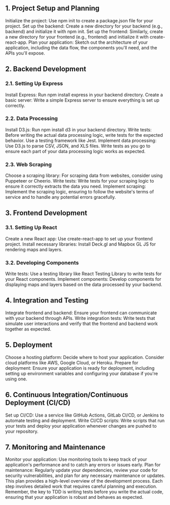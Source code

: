 ## 1. Project Setup and Planning

Initialize the project: Use npm init to create a package.json file for your project.
Set up the backend: Create a new directory for your backend (e.g., backend) and initialize it with npm init.
Set up the frontend: Similarly, create a new directory for your frontend (e.g., frontend) and initialize it with create-react-app.
Plan your application: Sketch out the architecture of your application, including the data flow, the components you'll need, and the APIs you'll expose.

## 2. Backend Development

### 2.1. Setting Up Express

Install Express: Run npm install express in your backend directory.
Create a basic server: Write a simple Express server to ensure everything is set up correctly.

### 2.2. Data Processing

Install D3.js: Run npm install d3 in your backend directory.
Write tests: Before writing the actual data processing logic, write tests for the expected behavior. Use a testing framework like Jest.
Implement data processing: Use D3.js to parse CSV, JSON, and XLS files. Write tests as you go to ensure each part of your data processing logic works as expected.

### 2.3. Web Scraping

Choose a scraping library: For scraping data from websites, consider using Puppeteer or Cheerio.
Write tests: Write tests for your scraping logic to ensure it correctly extracts the data you need.
Implement scraping: Implement the scraping logic, ensuring to follow the website's terms of service and to handle any potential errors gracefully.

## 3. Frontend Development

### 3.1. Setting Up React

Create a new React app: Use create-react-app to set up your frontend project.
Install necessary libraries: Install Deck.gl and Mapbox GL JS for rendering maps and layers.

### 3.2. Developing Components

Write tests: Use a testing library like React Testing Library to write tests for your React components.
Implement components: Develop components for displaying maps and layers based on the data processed by your backend.

## 4. Integration and Testing

Integrate frontend and backend: Ensure your frontend can communicate with your backend through APIs.
Write integration tests: Write tests that simulate user interactions and verify that the frontend and backend work together as expected.

## 5. Deployment

Choose a hosting platform: Decide where to host your application. Consider cloud platforms like AWS, Google Cloud, or Heroku.
Prepare for deployment: Ensure your application is ready for deployment, including setting up environment variables and configuring your database if you're using one.

## 6. Continuous Integration/Continuous Deployment (CI/CD)

Set up CI/CD: Use a service like GitHub Actions, GitLab CI/CD, or Jenkins to automate testing and deployment.
Write CI/CD scripts: Write scripts that run your tests and deploy your application whenever changes are pushed to your repository.

## 7. Monitoring and Maintenance

Monitor your application: Use monitoring tools to keep track of your application's performance and to catch any errors or issues early.
Plan for maintenance: Regularly update your dependencies, review your code for security vulnerabilities, and plan for any necessary maintenance or updates.
This plan provides a high-level overview of the development process. Each step involves detailed work that requires careful planning and execution. Remember, the key to TDD is writing tests before you write the actual code, ensuring that your application is robust and behaves as expected.
